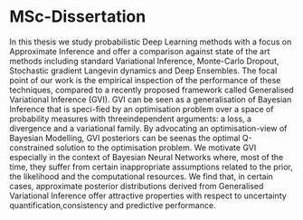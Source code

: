 # MSc-Dissertation

In this thesis we study probabilistic Deep Learning methods with a focus on Approximate Inference and offer a comparison against state of the art methods including standard Variational Inference, Monte-Carlo Dropout, Stochastic gradient Langevin dynamics and Deep Ensembles. The  focal point of our work is the empirical inspection of the performance of these techniques, compared to a recently proposed framework called Generalised Variational Inference (GVI). GVI can be seen as a generalisation of Bayesian Inference that is speci-fied by an optimisation problem over a space of probability measures with threeindependent arguments:  a loss, a divergence and a variational family.  By advocating an optimisation-view of Bayesian Modelling, GVI posteriors can be seenas the optimal Q-constrained solution to the optimisation problem.  We motivate GVI especially in the context of Bayesian Neural Networks where,  most of the time, they suffer from certain inappropriate assumptions related to the prior, the likelihood and the computational resources.  We find that, in certain cases, approximate posterior distributions derived from Generalised Variational Inference offer attractive properties with respect to uncertainty quantification,consistency and predictive performance.
